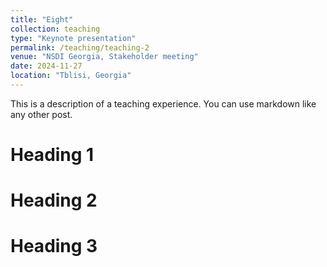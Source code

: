 ```yaml
---
title: "Eight"
collection: teaching
type: "Keynote presentation"
permalink: /teaching/teaching-2
venue: "NSDI Georgia, Stakeholder meeting"
date: 2024-11-27
location: "Tblisi, Georgia"
---
```


This is a description of a teaching experience. You can use markdown like any other post.

Heading 1
======

Heading 2
======

Heading 3
======
